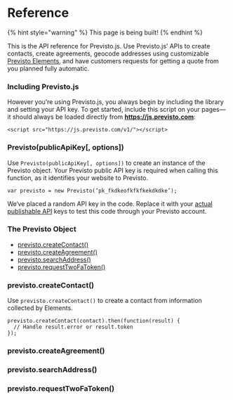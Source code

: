 # Reference

{% hint style="warning" %}
 This page is being built!
{% endhint %}

This is the API reference for Previsto.js. Use Previsto.js’ APIs to create contacts, create agreements, geocode addresses using customizable [Previsto Elements](previsto.js-og-elements.md), and have customers requests for getting a quote from you planned fully automatic.

### Including Previsto.js

However you’re using Previsto.js, you always begin by including the library and setting your API key. To get started, include this script on your pages—it should always be loaded directly from **https://js.previsto.com**:

```text
<script src="https://js.previsto.com/v1/"></script>
```

### Previsto\(publicApiKey\[, options\]\)

Use `Previsto(publicApiKey[, options])` to create an instance of the Previsto object. Your Previsto public API key is required when calling this function, as it identifies your website to Previsto.

```text
v​ar previsto = new Previsto(‘pk_fkdkeofkfkfkekdkdke’);
```

We‘ve placed a random API key in the code. Replace it with your [actual publishable API](api-keys.md) keys to test this code through your Previsto account.

### T​he Previsto Object 

* [previsto.createContact\(\)](reference.md#previsto-createcontact)
* [p​revisto.createAgreement\(\)](reference.md#previsto-createagreement)
* [p​revisto.searchAddress\(\)](reference.md#previsto-searchaddress)
* [p​revisto.requestTwoFaToken\(\)](reference.md#previsto-requesttwofatoken)

### previsto.createContact\(\)

Use `previsto.createContact()` to create a contact from information collected by Elements.

```text
previsto.createContact(contact).then(function(result) {
  // Handle result.error or result.token
});
```



### previsto.createAgreement\(\)

### previsto.searchAddress\(\)

### previsto.requestTwoFaToken\(\)

​





